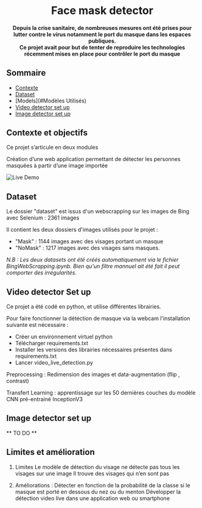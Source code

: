 <h1 align="center">Face mask detector</h1> 

<div align= "center">
  <h4>Depuis la crise sanitaire, de nombreuses mesures ont été prises pour lutter contre le virus notamment le port du masque dans les espaces publiques. <br> 
    Ce projet avait pour but de tenter de reproduire les technologies récemment mises en place pour contrôler le port du masque
</h4>
</div>

## Sommaire
  - [Contexte ](#Dataset)
  - [Dataset](#Dataset)
  - [Models](#Modèles Utilisés)
  - [Video detector set up](#VideoSetUp)
  - [Image detector set up](#ImageSetUp)


## Contexte et objectifs
Ce projet s’articule en deux modules

Création d’une web application permettant de détecter les personnes masquées à partir d’une image importée

![Live Demo](https://github.com/CharlieDpt/Mask-Detector/blob/main/Mask%20Detection%20App.gif)



## Dataset
 Le dossier "dataset" est issus d'un webscrapping sur les images de Bing avec Selenium : 2361 images
 
 Il contient les deux dossiers d'images utilisés pour le projet :
 - "Mask" : 1144 images avec des visages portant un masque
 - "NoMask" : 1217 images avec des visages sans masques.

*N.B : Les deux datasets ont été créés automatiquement via le fichier BingWebScrapping.ipynb. Bien qu'un filtre mannuel ait été fait il peut comporter des irrégularités.*

## Video detector Set up

Ce projet a été codé en python, et utilise différentes librairies. 

Pour faire fonctionner la détéction de masque via la webcam l'installation suivante est nécessaire :

- Créer un environnement virtuel python
- Télécharger requirements.txt
- Installer les versions des librairies nécessaires présentes dans requirements.txt
- Lancer video_live_detection.py
  

Preprocessing : Redimension des images et data-augmentation (flip , contrast) 

Transfert Learning : apprentissage sur les 50 dernières couches du modèle CNN pré-entrainé InceptionV3 

## Image detector set up
** TO DO **

## Limites et amélioration

1. Limites
Le modèle de détection du visage ne détecte pas tous les visages sur une image 
Il trouve des visages qui n’en sont pas

2. Améliorations :
Détecter en fonction de la probabilité de la classe si le masque est porté en dessous du nez ou du menton
Développer la détection video live dans une application web ou smartphone

